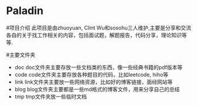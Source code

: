 Paladin
=======

#项目介绍
此项目是由zhuoyuan, Clint Wu和sosohu三人维护,主要是分享和交流各自的关于找工作相关的内容，包括面试题，解题报告，代码分享，理论知识等等.

#主要文件夹
* doc
  doc文件夹主要存放一些文档类的东西，像一些经典书籍的pdf版本等
* code
  code文件夹主要存放各种题目的代码，比如leetcode, hiho等
* link
  link文件夹主要放一些网络资源，比如好的博客链接，面经网站等
* blog
  blog文件夹主要都是一些md格式的博客文件，用来分享自己的总结
* tmp
  tmp文件夹放一些临时文档

